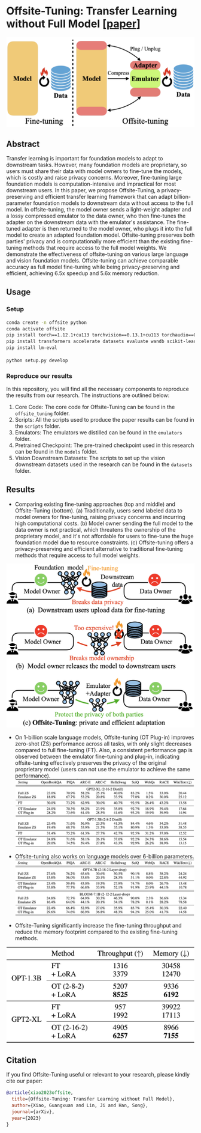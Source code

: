 # Offsite-Tuning: Transfer Learning without Full Model [[paper]()]
<center><img src="figures/overview.png" width="600"></center>

## Abstract

Transfer learning is important for foundation models to adapt to downstream tasks.
However, many foundation models are proprietary, so users must share their data with model owners to fine-tune the models, which is costly and raise privacy concerns. Moreover, fine-tuning large foundation models is computation-intensive and impractical for most downstream users.
In this paper, we propose Offsite-Tuning, a privacy-preserving and efficient transfer learning framework that can adapt billion-parameter foundation models to downstream data without access to the full model.
In offsite-tuning, the model owner sends a light-weight adapter and a lossy compressed emulator to the data owner, who then fine-tunes the adapter on the downstream data with the emulator's assistance.
The fine-tuned adapter is then returned to the model owner, who plugs it into the full model to create an adapted foundation model. 
Offsite-tuning preserves both parties' privacy and is computationally more efficient than the existing fine-tuning methods that require access to the full model weights.
We demonstrate the effectiveness of offsite-tuning on various large language and vision foundation models.
Offsite-tuning can achieve comparable accuracy as full model fine-tuning while being privacy-preserving and efficient, achieving 6.5x speedup and 5.6x memory reduction.

## Usage

### Setup
```bash
conda create -n offsite python
conda activate offsite
pip install torch==1.12.1+cu113 torchvision==0.13.1+cu113 torchaudio==0.12.1 --extra-index-url https://download.pytorch.org/whl/cu113
pip install transformers accelerate datasets evaluate wandb scikit-learn scipy timm
pip install lm-eval

python setup.py develop
```

### Reproduce our results

In this repository, you will find all the necessary components to reproduce the results from our research. The instructions are outlined below:

1. Core Code: The core code for Offsite-Tuning can be found in the `offsite_tuning` folder.
2. Scripts: All the scripts used to produce the paper results can be found in the `scripts` folder.
3. Emulators: The emulators we distilled can be found in the `emulators` folder.
4. Pretrained Checkpoint: The pre-trained checkpoint used in this research can be found in the `models` folder.
5. Vision Downstream Datasets: The scripts to set up the vision downstream datasets used in the research can be found in the `datasets` folder.

## Results

- Comparing existing fine-tuning approaches (top and middle) and  Offsite-Tuning (bottom). (a) Traditionally, users send labeled data to model owners for fine-tuning, raising privacy concerns and incurring high computational costs. (b) Model owner sending the full model to the data owner is not practical, which threatens the ownership of the proprietary model, and it's not affordable for users to fine-tune the huge foundation model due to resource constraints. (c) Offsite-tuning offers a privacy-preserving and efficient alternative to traditional fine-tuning methods that require access to full model weights.
<center><img src="figures/paradigm.png" width="600"></center>

- On 1-billion scale language models, Offsite-tuning (OT Plug-in) improves zero-shot (ZS) performance across all tasks, with only slight decreases compared to full fine-tuning (FT). Also, a consistent performance gap is observed between the emulator fine-tuning and plug-in, indicating offsite-tuning effectively preserves the privacy of the original proprietary model (users can not use the emulator to achieve the same performance).
![lm_results](figures/lm_results.png)

- Offsite-tuning also works on language models over 6-billion parameters.
![llm_results](figures/llm_results.png)


- Offsite-Tuning significantly increase the fine-tuning throughput and reduce the memory footprint compared to the existing fine-tuning methods.
<center><img src="figures/efficiency.png" width="600"></center>

## Citation

If you find Offsite-Tuning useful or relevant to your research, please kindly cite our paper:

```bibtex
@article{xiao2023offsite,
  title={Offsite-Tuning: Transfer Learning without Full Model},
  author={Xiao, Guangxuan and Lin, Ji and Han, Song},
  journal={arXiv},
  year={2023}
}
```